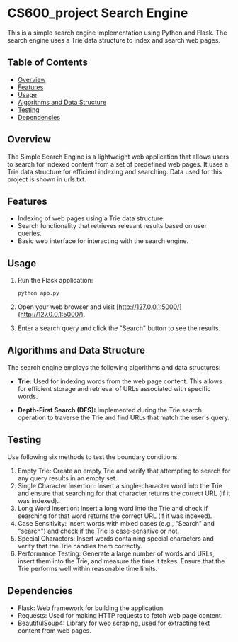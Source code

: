 # CS600_project Search Engine

This is a simple search engine implementation using Python and Flask. The search engine uses a Trie data structure to index and search web pages.

## Table of Contents

- [Overview](#overview)
- [Features](#features)
- [Usage](#usage)
- [Algorithms and Data Structure](#algorithms-and-data-structure)
- [Testing](#testing)
- [Dependencies](#dependencies)

## Overview

The Simple Search Engine is a lightweight web application that allows users to search for indexed content from a set of predefined web pages. It uses a Trie data structure for efficient indexing and searching. Data used for this project is shown in urls.txt.

## Features

- Indexing of web pages using a Trie data structure.
- Search functionality that retrieves relevant results based on user queries.
- Basic web interface for interacting with the search engine.

## Usage

1. Run the Flask application:

    ```bash
    python app.py
    ```

2. Open your web browser and visit [http://127.0.0.1:5000/](http://127.0.0.1:5000/).

3. Enter a search query and click the "Search" button to see the results.

## Algorithms and Data Structure

The search engine employs the following algorithms and data structures:

- **Trie:** Used for indexing words from the web page content. This allows for efficient storage and retrieval of URLs associated with specific words.

- **Depth-First Search (DFS):** Implemented during the Trie search operation to traverse the Trie and find URLs that match the user's query.

## Testing

Use following six methods to test the boundary conditions.
1. Empty Trie: Create an empty Trie and verify that attempting to search for any query results in an empty set.
2. Single Character Insertion: Insert a single-character word into the Trie and ensure that searching for that character returns the correct URL (if it was indexed).
3. Long Word Insertion: Insert a long word into the Trie and check if searching for that word returns the correct URL (if it was indexed).
4. Case Sensitivity: Insert words with mixed cases (e.g., "Search" and "search") and check if the Trie is case-sensitive or not.
5. Special Characters: Insert words containing special characters and verify that the Trie handles them correctly.
6. Performance Testing: Generate a large number of words and URLs, insert them into the Trie, and measure the time it takes. Ensure that the Trie performs well within reasonable time limits.

## Dependencies

- Flask: Web framework for building the application.
- Requests: Used for making HTTP requests to fetch web page content.
- BeautifulSoup4: Library for web scraping, used for extracting text content from web pages.
